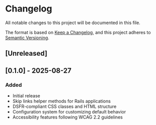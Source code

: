# Changelog

All notable changes to this project will be documented in this file.

The format is based on [Keep a Changelog](https://keepachangelog.com/en/1.0.0/),
and this project adheres to [Semantic Versioning](https://semver.org/spec/v2.0.0.html).

## [Unreleased]

## [0.1.0] - 2025-08-27

### Added
- Initial release
- Skip links helper methods for Rails applications
- DSFR-compliant CSS classes and HTML structure
- Configuration system for customizing default behavior
- Accessibility features following WCAG 2.2 guidelines
